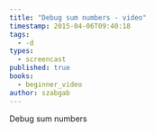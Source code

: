 ```yaml
---
title: "Debug sum numbers - video"
timestamp: 2015-04-06T09:40:18
tags:
  - -d
types:
  - screencast
published: true
books:
  - beginner_video
author: szabgab
---
```



Debug sum numbers


<slidecast file="beginner-perl/debug-sum-numbers" youtube="a0ueopvItko" />
